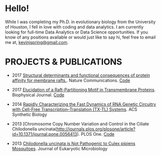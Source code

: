 # Hello!

While I was completing my Ph.D. in evolutionary biology from the University of Houston, I fell in love with coding and data analytics. I am currently looking for full-time Data Analytics or Data Science opportunities. If you know of any positions available or would just like to say hi, feel free to email me at, [kevinjspring@gmail.com](mailto:kevinjspring@gmail.com).

# PROJECTS & PUBLICATIONS

- 2017 [Structural determinants and functional consequences of protein affinity for membrane rafts.](https://www.nature.com/articles/s41467-017-01328-3). Nature Communications. [Code](https://github.com/kjspring/GPMV-detect-and-quantify)

- 2017 [Elucidation of a Raft-Partitioning Motif in Transmembrane Proteins](http://dx.doi.org/10.1016/j.bpj.2014.11.3051). Biophysical Journal. [Code](https://github.com/kjspring/GPMV-detect-and-quantify)

- 2014 [Rapidly Characterizing the Fast Dynamics of RNA Genetic Circuitry with Cell-Free Transcription–Translation (TX-TL) Systems](http://pubs.acs.org/doi/abs/10.1021/sb400206c). ACS Synthetic Biology

- 2013 [Chromosome Copy Number Variation and Control in the Ciliate Chilodonella uncinata(http://journals.plos.org/plosone/article?id=10.1371/journal.pone.0056413). PLOS One. [Code](https://github.com/kjspring/Amitosis-Simulation)

- 2013 [Chilodonella uncinata is Not Pathogenic to Culex pipiens Mosquitoes](http://onlinelibrary.wiley.com/doi/10.1111/jeu.12028/abstract;jsessionid=6094B956BDEFACFB98A3B24359285DF6.f03t03). Journal of Eukaryotic Microbiology